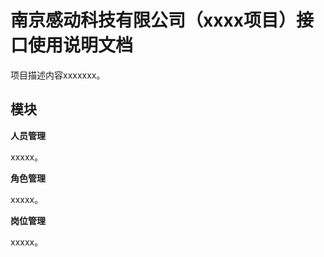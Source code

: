# 南京感动科技有限公司（xxxx项目）接口使用说明文档

项目描述内容xxxxxxx。

## 模块

**人员管理**

xxxxx。

**角色管理**

xxxxx。

**岗位管理**

xxxxx。




